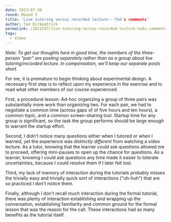 ```yaml
---
date: 2013-07-30
round: Round 5
title: 'Live tutoring versus recorded lecture---Ted's comments'
author: Ted Kirkpatrick
permalink: /2013/07/live-tutoring-versus-recorded-lecture-teds-comments/
tags:
  - Video
---
```

*Note: To get our thoughts here in good time, the members of the three-person "pair" are posting separately rather than as a group about live tutoring/recorded lecture. In compensation, we'll keep our separate posts short.*

For me, it is premature to begin thinking about experimental design. A necessary first step is to reflect upon my experience in the exercise and to read what other members of our course experienced.

First, a procedural lesson: Ad-hoc organizing a group of three pairs was substantially more work than organizing two. For each pair, we had to negotiate a common time (across gaps of of five hours and ten hours), a common topic, and a common screen-sharing tool. Startup time for any group is significant, so the task the group performs should be large enough to warrant the startup effort.

Second, I didn't notice many questions either when I tutored or when I learned, yet the experience was *distinctly different* from watching a video lecture. As a tutor, knowing that the learner *could* ask questions allowed me to proceed, offering mini-pauses to open up the chance for questions. As a learner, knowing I could ask questions any time made it easier to tolerate uncertainties, because I could resolve them if I later felt lost.

Third, my lack of memory of interaction during the tutorials probably misses the trivially easy and trivially quick sort of interactions ("uh-huh") that are so practiced I don't notice them.

Finally, although I don't recall much interaction during the formal tutorial, there was plenty of interaction establishing and wrapping up the conversation, establishing familiarity and common ground for the formal lesson that was the reason for the call. These interactions had as many benefits as the tutorial itself.
